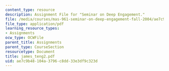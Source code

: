 ```yaml
---
content_type: resource
description: Assignment File for "Seminar on Deep Engagement."
file: /media/courses/mas-961-seminar-on-deep-engagement-fall-2004/ae7c9b48104a3796c8dd33e3df9c323d_james_teng2.pdf
file_type: application/pdf
learning_resource_types:
- Assignments
ocw_type: OCWFile
parent_title: Assignments
parent_type: CourseSection
resourcetype: Document
title: james_teng2.pdf
uid: ae7c9b48-104a-3796-c8dd-33e3df9c323d
---
```

